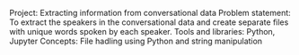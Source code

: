 Project: Extracting information from conversational data
Problem statement: To extract the speakers in the conversational data and create separate files with unique words spoken by each speaker.
Tools and libraries: Python, Jupyter
Concepts: File hadling using Python and string manipulation
